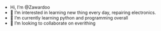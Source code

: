 -  Hi, I’m @Zawardoo
- 👀 I’m interested in learning new thing every day, repairing electronics. 
- 🌱 I’m currently learning python and programming overall 
- 💞️ I’m looking to collaborate on everithing


<!---
Zawardoo/Zawardoo is a ✨ special ✨ repository because its `README.md` (this file) appears on your GitHub profile.
You can click the Preview link to take a look at your changes.
--->
